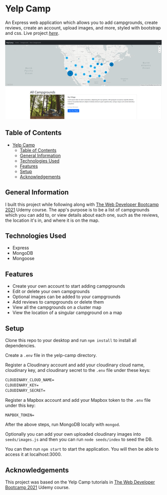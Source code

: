 
# Yelp Camp

An Express web application which allows you to add campgrounds, create reviews, create an account, upload images, and more, styled with bootstrap and css.
Live project [_here_](https://yelp-camp-willswats.herokuapp.com/).

![yelp-camp-img](./public/imgs/yelp-camp.png)

## Table of Contents

- [Yelp Camp](#yelp-camp)
  - [Table of Contents](#table-of-contents)
  - [General Information](#general-information)
  - [Technologies Used](#technologies-used)
  - [Features](#features)
  - [Setup](#setup)
  - [Acknowledgements](#acknowledgements)

## General Information

I built this project while following along with [The Web Developer Bootcamp 2021](https://www.udemy.com/course/the-web-developer-bootcamp) Udemy course. The app's purpose is to be a list of campgrounds which you can add to, or view details about each one, such as the reviews, the location it's in, and where it is on the map.

## Technologies Used

- Express
- MongoDB
- Mongoose

## Features

- Create your own account to start adding campgrounds
- Edit or delete your own campgrounds
- Optional images can be added to your campgrounds
- Add reviews to campgrounds or delete them
- View all the campgrounds on a cluster map
- View the location of a singular campground on a map

## Setup

Clone this repo to your desktop and run ```npm install``` to install all dependencies.

Create a ```.env``` file in the yelp-camp directory.

Register a Cloudinary account and add your cloudinary cloud name, cloudinary key, and cloudinary secret to the ```.env``` file under these keys:

```txt
CLOUDINARY_CLOUD_NAME=
CLOUDINARY_KEY=
CLOUDINARY_SECRET=
```

Register a Mapbox account and add your Mapbox token to the ```.env``` file under this key:

```txt
MAPBOX_TOKEN=
```

After the above steps, run MongoDB locally with `mongod`.

Optionally you can add your own uploaded cloudinary images into ```seeds/images.js``` and then you can run ```node seeds/index``` to seed the DB.

You can then run ```npm start``` to start the application. You will then be able to access it at localhost:3000.

## Acknowledgements

This project was based on the Yelp Camp tutorials in [The Web Developer Bootcamp 2021](https://www.udemy.com/course/the-web-developer-bootcamp) Udemy course.
